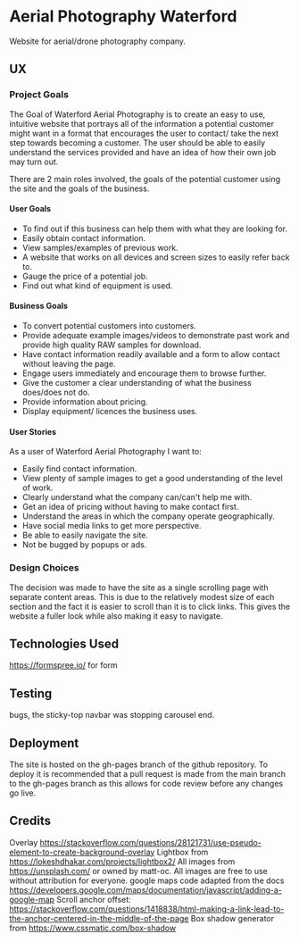 # Aerial Photography Waterford
Website for aerial/drone photography company.

## UX

### Project Goals

The Goal of Waterford Aerial Photography is to create an easy to use, intuitive website that portrays all of the information a potential customer might want in a format that encourages the user to contact/ take the next step towards becoming a customer. The user should be able to easily understand the services provided and have an idea of how their own job may turn out.

There are 2 main roles involved, the goals of the potential customer using the site and the goals of the business.

#### User Goals

* To find out if this business can help them with what they are looking for.
* Easily obtain contact information.
* View samples/examples of previous work.
* A website that works on all devices and screen sizes to easily refer back to.
* Gauge the price of a potential job.
* Find out what kind of equipment is used.

#### Business Goals

* To convert potential customers into customers.
* Provide adequate example images/videos to demonstrate past work and provide high quality RAW samples for download.
* Have contact information readily available and a form to allow contact without leaving the page.
* Engage users immediately and encourage them to browse further.
* Give the customer a clear understanding of what the business does/does not do.
* Provide information about pricing.
* Display equipment/ licences the business uses.

#### User Stories

As a user of Waterford Aerial Photography I want to:

* Easily find contact information.
* View plenty of sample images to get a good understanding of the level of work.
* Clearly understand what the company can/can't help me with.
* Get an idea of pricing without having to make contact first.
* Understand the areas in which the company operate geographically.
* Have social media links to get more perspective.
* Be able to easily navigate the site.
* Not be bugged by popups or ads.

### Design Choices

The decision was made to have the site as a single scrolling page with separate content areas. This is due to the relatively modest size of each section and the fact it is easier to scroll than it is to click links. This gives the website a fuller look while also making it easy to navigate.


## Technologies Used
https://formspree.io/ for form
## Testing
bugs, the sticky-top navbar was stopping carousel end.

## Deployment

The site is hosted on the gh-pages branch of the github repository.
To deploy it is recommended that a pull request is made from the main branch to the gh-pages branch as this allows for code review before any changes go live.

## Credits
Overlay
https://stackoverflow.com/questions/28121731/use-pseudo-element-to-create-background-overlay
 Lightbox from https://lokeshdhakar.com/projects/lightbox2/
 All images from https://unsplash.com/ or owned by matt-oc. All images are free to use without attribution for everyone.
 google maps code adapted from the docs https://developers.google.com/maps/documentation/javascript/adding-a-google-map
 Scroll anchor offset: https://stackoverflow.com/questions/1418838/html-making-a-link-lead-to-the-anchor-centered-in-the-middle-of-the-page
 Box shadow generator from https://www.cssmatic.com/box-shadow
